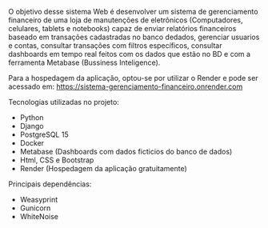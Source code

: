 O objetivo desse sistema Web é desenvolver um sistema de gerenciamento financeiro de uma loja de manutenções de eletrônicos (Computadores, celulares, tablets e notebooks) 
capaz de enviar relatórios financeiros baseado em transações cadastradas no banco dedados, gerenciar usuarios e contas, 
consultar transações com filtros específicos, consultar dashboards em tempo real feitos com os dados que estão no BD e com a ferramenta Metabase (Bussiness Inteligence). 


Para a hospedagem da aplicação, optou-se por utilizar o Render e pode ser acessado em: https://sistema-gerenciamento-financeiro.onrender.com


Tecnologias utilizadas no projeto:


- Python
- Django
- PostgreSQL 15
- Docker
- Metabase (Dashboards com dados ficticios do banco de dados)
- Html, CSS e Bootstrap
- Render (Hospedagem da aplicação gratuitamente)


Principais dependências:


- Weasyprint
- Gunicorn
- WhiteNoise
